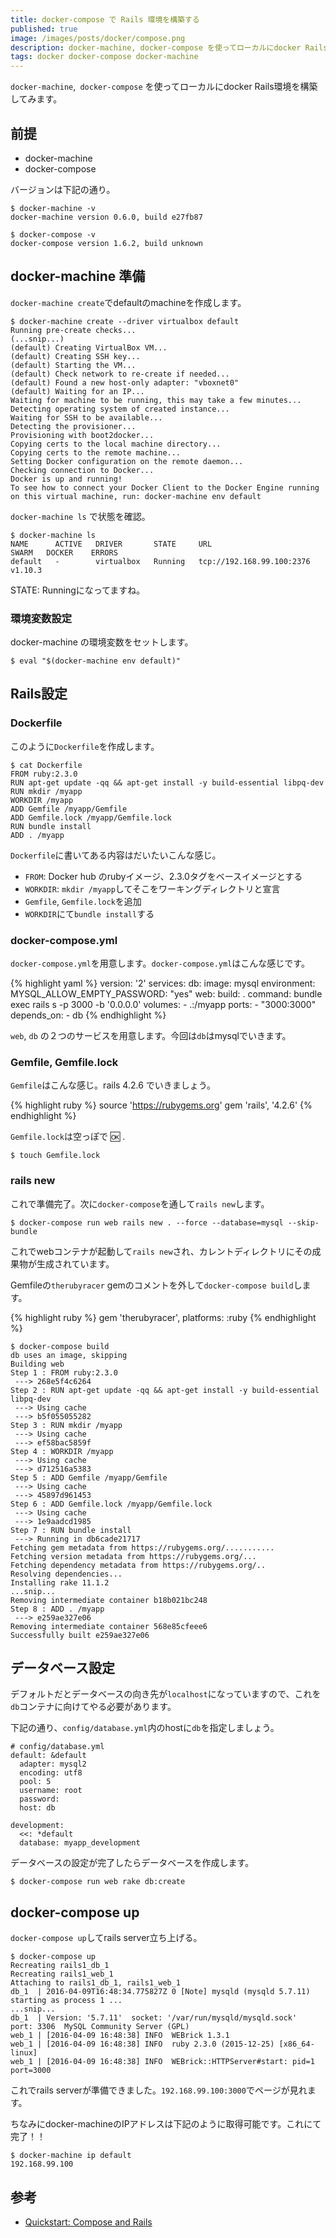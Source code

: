 ```yaml
---
title: docker-compose で Rails 環境を構築する
published: true
image: /images/posts/docker/compose.png
description: docker-machine, docker-compose を使ってローカルにdocker Rails環境を構築してみます。
tags: docker docker-compose docker-machine
---
```


`docker-machine`,` docker-compose` を使ってローカルにdocker Rails環境を構築してみます。

## 前提

- docker-machine
- docker-compose

バージョンは下記の通り。

    $ docker-machine -v
    docker-machine version 0.6.0, build e27fb87

    $ docker-compose -v
    docker-compose version 1.6.2, build unknown

## docker-machine 準備

`docker-machine create`でdefaultのmachineを作成します。

    $ docker-machine create --driver virtualbox default
    Running pre-create checks...
    (...snip...)
    (default) Creating VirtualBox VM...
    (default) Creating SSH key...
    (default) Starting the VM...
    (default) Check network to re-create if needed...
    (default) Found a new host-only adapter: "vboxnet0"
    (default) Waiting for an IP...
    Waiting for machine to be running, this may take a few minutes...
    Detecting operating system of created instance...
    Waiting for SSH to be available...
    Detecting the provisioner...
    Provisioning with boot2docker...
    Copying certs to the local machine directory...
    Copying certs to the remote machine...
    Setting Docker configuration on the remote daemon...
    Checking connection to Docker...
    Docker is up and running!
    To see how to connect your Docker Client to the Docker Engine running on this virtual machine, run: docker-machine env default

`docker-machine ls` で状態を確認。

    $ docker-machine ls
    NAME      ACTIVE   DRIVER       STATE     URL                         SWARM   DOCKER    ERRORS
    default   -        virtualbox   Running   tcp://192.168.99.100:2376           v1.10.3

STATE: Runningになってますね。

### 環境変数設定

docker-machine の環境変数をセットします。

    $ eval "$(docker-machine env default)"

## Rails設定

### Dockerfile

このように`Dockerfile`を作成します。

    $ cat Dockerfile
    FROM ruby:2.3.0
    RUN apt-get update -qq && apt-get install -y build-essential libpq-dev
    RUN mkdir /myapp
    WORKDIR /myapp
    ADD Gemfile /myapp/Gemfile
    ADD Gemfile.lock /myapp/Gemfile.lock
    RUN bundle install
    ADD . /myapp

`Dockerfile`に書いてある内容はだいたいこんな感じ。

- `FROM`: Docker hub のrubyイメージ、2.3.0タグをベースイメージとする
- `WORKDIR`: `mkdir /myapp`してそこをワーキングディレクトリと宣言
- `Gemfile`, `Gemfile.lock`を追加
- `WORKDIR`にて`bundle install`する

### docker-compose.yml

`docker-compose.yml`を用意します。`docker-compose.yml`はこんな感じです。

{% highlight yaml %}
version: '2'
services:
  db:
    image: mysql
    environment:
      MYSQL_ALLOW_EMPTY_PASSWORD: "yes"
  web:
    build: .
    command: bundle exec rails s -p 3000 -b '0.0.0.0'
    volumes:
      - .:/myapp
    ports:
      - "3000:3000"
    depends_on:
      - db
{% endhighlight  %}

`web`, `db` の２つのサービスを用意します。今回は`db`はmysqlでいきます。

### Gemfile, Gemfile.lock

`Gemfile`はこんな感じ。rails 4.2.6 でいきましょう。

{% highlight ruby %}
source 'https://rubygems.org'
gem 'rails', '4.2.6'
{% endhighlight  %}

`Gemfile.lock`は空っぽで :ok: .

    $ touch Gemfile.lock

### rails new

これで準備完了。次に`docker-compose`を通して`rails new`します。

    $ docker-compose run web rails new . --force --database=mysql --skip-bundle

これでwebコンテナが起動して`rails new`され、カレントディレクトリにその成果物が生成されています。

Gemfileの`therubyracer` gemのコメントを外して`docker-compose build`します。

{% highlight ruby %}
gem 'therubyracer', platforms: :ruby
{% endhighlight  %}

    $ docker-compose build
    db uses an image, skipping
    Building web
    Step 1 : FROM ruby:2.3.0
     ---> 268e5f4c6264
    Step 2 : RUN apt-get update -qq && apt-get install -y build-essential libpq-dev
     ---> Using cache
     ---> b5f055055282
    Step 3 : RUN mkdir /myapp
     ---> Using cache
     ---> ef58bac5859f
    Step 4 : WORKDIR /myapp
     ---> Using cache
     ---> d712516a5383
    Step 5 : ADD Gemfile /myapp/Gemfile
     ---> Using cache
     ---> 45897d961453
    Step 6 : ADD Gemfile.lock /myapp/Gemfile.lock
     ---> Using cache
     ---> 1e9aadcd1985
    Step 7 : RUN bundle install
     ---> Running in db6cade21717
    Fetching gem metadata from https://rubygems.org/...........
    Fetching version metadata from https://rubygems.org/...
    Fetching dependency metadata from https://rubygems.org/..
    Resolving dependencies...
    Installing rake 11.1.2
    ...snip...
    Removing intermediate container b18b021bc248
    Step 8 : ADD . /myapp
     ---> e259ae327e06
    Removing intermediate container 568e85cfeee6
    Successfully built e259ae327e06

## データベース設定

デフォルトだとデータベースの向き先が`localhost`になっていますので、これを`db`コンテナに向けてやる必要があります。

下記の通り、`config/database.yml`内のhostに`db`を指定しましょう。

```
# config/database.yml
default: &default
  adapter: mysql2
  encoding: utf8
  pool: 5
  username: root
  password:
  host: db

development:
  <<: *default
  database: myapp_development
```

データベースの設定が完了したらデータベースを作成します。

    $ docker-compose run web rake db:create

## docker-compose up

`docker-compose up`してrails server立ち上げる。

    $ docker-compose up
    Recreating rails1_db_1
    Recreating rails1_web_1
    Attaching to rails1_db_1, rails1_web_1
    db_1  | 2016-04-09T16:48:34.775827Z 0 [Note] mysqld (mysqld 5.7.11) starting as process 1 ...
    ...snip...
    db_1  | Version: '5.7.11'  socket: '/var/run/mysqld/mysqld.sock'  port: 3306  MySQL Community Server (GPL)
    web_1 | [2016-04-09 16:48:38] INFO  WEBrick 1.3.1
    web_1 | [2016-04-09 16:48:38] INFO  ruby 2.3.0 (2015-12-25) [x86_64-linux]
    web_1 | [2016-04-09 16:48:38] INFO  WEBrick::HTTPServer#start: pid=1 port=3000

これでrails serverが準備できました。`192.168.99.100:3000`でページが見れます。

ちなみにdocker-machineのIPアドレスは下記のように取得可能です。これにて完了！！

    $ docker-machine ip default
    192.168.99.100

## 参考
- [Quickstart: Compose and Rails](https://docs.docker.com/compose/rails/)

